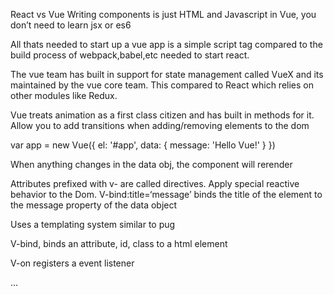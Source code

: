 React vs Vue
Writing components is just HTML and Javascript in Vue, you don’t need to learn jsx or es6

All thats needed to start up a vue app is a simple script tag compared to the build process of webpack,babel,etc needed to start react.

The vue team has built in support for state management called VueX and its maintained by the vue core team. This compared to React which relies on other modules like Redux.

Vue treats animation as a first class citizen and has built in methods for it.  Allow you to add transitions when adding/removing elements to the dom


   var app = new Vue({
            el: '#app',
            data: {
                message: 'Hello Vue!'
            }
        })

When anything changes in the data obj, the component will rerender

Attributes prefixed with v- are called directives. Apply special reactive behavior to the Dom. V-bind:title=‘message’ binds the title of the element to the message property of the data object

Uses a templating system similar to pug

V-bind, binds an attribute, id, class to a html element
	

V-on  registers a event listener

<a v-on:click="doSomething"> ... </a>

